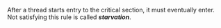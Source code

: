 After a thread starts entry to the critical section, it must eventually enter. Not satisfying this rule is called ***starvation***.